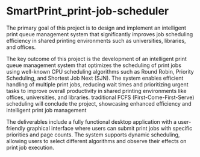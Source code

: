 # SmartPrint_print-job-scheduler
The primary goal of this project is to design and implement an intelligent print queue management system that significantly improves job scheduling efficiency in shared printing environments such as universities, libraries, and offices.

The key outcome of this project is the development of an intelligent print queue management system that optimizes the 
scheduling of print jobs using well-known CPU scheduling algorithms such as Round Robin, Priority Scheduling, and 
Shortest Job Next (SJN). The system enables efficient handling of multiple print jobs, reducing wait times and prioritizing 
urgent tasks to improve overall productivity in shared printing environments like offices, universities, and libraries. 
traditional FCFS (First-Come-First-Serve) scheduling will conclude the project, showcasing enhanced efficiency and 
intelligent print job management 

The deliverables include a fully functional desktop application with a user-friendly graphical interface where users can 
submit print jobs with specific priorities and page counts. The system supports dynamic scheduling, allowing users to 
select different algorithms and observe their effects on print job execution. 
